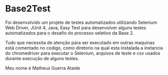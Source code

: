 # Base2Test

Foi desenvolvido um projeto de testes automatizados utilizando Selenium Web Driver, JUnit 4, Java, Easy Test para desenvolver alguns testes automatizados para o desafio do processo seletivo da Base 2.

Tudo que necessita de atenção para ser executado em outras maquinas está comentado no codigo, como diretorio na qual esta instalada a instancia do chromedriver para executar o Selenium, arquivos de teste e csv usados durante execução de alguns testes. 

Meu nome é Matheus Guerra Ataide
